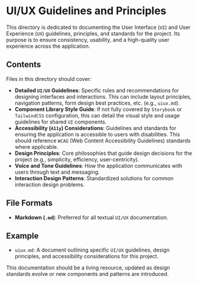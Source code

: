 # UI/UX Guidelines and Principles

This directory is dedicated to documenting the User Interface (`UI`) and User Experience (`UX`) guidelines, principles, and standards for the project. Its purpose is to ensure consistency, usability, and a high-quality user experience across the application.

## Contents

Files in this directory should cover:

* **Detailed `UI/UX` Guidelines**: Specific rules and recommendations for designing interfaces and interactions. This can include layout principles, navigation patterns, form design best practices, etc. (e.g., `uiux.md`).
* **Component Library Style Guide**: If not fully covered by `Storybook` or `TailwindCSS` configuration, this can detail the visual style and usage guidelines for shared `UI` components.
* **Accessibility (`A11y`) Considerations**: Guidelines and standards for ensuring the application is accessible to users with disabilities. This should reference `WCAG` (Web Content Accessibility Guidelines) standards where applicable.
* **Design Principles**: Core philosophies that guide design decisions for the project (e.g., simplicity, efficiency, user-centricity).
* **Voice and Tone Guidelines**: How the application communicates with users through text and messaging.
* **Interaction Design Patterns**: Standardized solutions for common interaction design problems.

## File Formats

* **Markdown (`.md`)**: Preferred for all textual `UI/UX` documentation.

## Example

* `uiux.md`: A document outlining specific `UI/UX` guidelines, design principles, and accessibility considerations for this project.

This documentation should be a living resource, updated as design standards evolve or new components and patterns are introduced.
